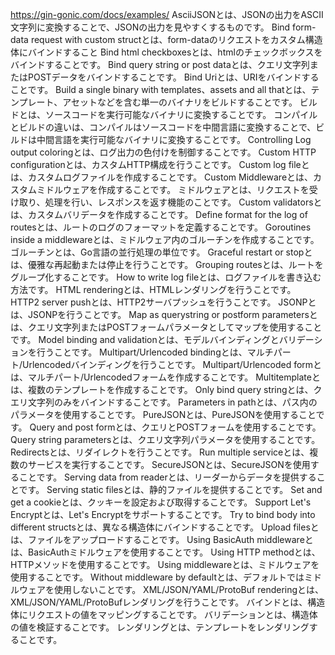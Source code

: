 https://gin-gonic.com/docs/examples/
AsciiJSONとは、JSONの出力をASCII文字列に変換することで、JSONの出力を見やすくするものです。
Bind form-data request with custom structとは、form-dataのリクエストをカスタム構造体にバインドすること
Bind html checkboxesとは、htmlのチェックボックスをバインドすることです。
Bind query string or post dataとは、クエリ文字列またはPOSTデータをバインドすることです。
Bind Uriとは、URIをバインドすることです。
Build a single binary with templates、assets and all thatとは、テンプレート、アセットなどを含む単一のバイナリをビルドすることです。
ビルドとは、ソースコードを実行可能なバイナリに変換することです。
コンパイルとビルドの違いは、コンパイルはソースコードを中間言語に変換することで、ビルドは中間言語を実行可能なバイナリに変換することです。
Controlling Log output coloringとは、ログ出力の色付けを制御することです。
Custom HTTP configurationとは、カスタムHTTP構成を行うことです。
Custom log fileとは、カスタムログファイルを作成することです。
Custom Middlewareとは、カスタムミドルウェアを作成することです。
ミドルウェアとは、リクエストを受け取り、処理を行い、レスポンスを返す機能のことです。
Custom validatorsとは、カスタムバリデータを作成することです。
Define format for the log of routesとは、ルートのログのフォーマットを定義することです。
Goroutines inside a middlewareとは、ミドルウェア内のゴルーチンを作成することです。
ゴルーチンとは、Go言語の並行処理の単位です。
Graceful restart or stopとは、優雅な再起動または停止を行うことです。
Grouping routesとは、ルートをグループ化することです。
How to write log fileとは、ログファイルを書き込む方法です。
HTML renderingとは、HTMLレンダリングを行うことです。
HTTP2 server pushとは、HTTP2サーバプッシュを行うことです。
JSONPとは、JSONPを行うことです。
Map as querystring or postform parametersとは、クエリ文字列またはPOSTフォームパラメータとしてマップを使用することです。
Model binding and validationとは、モデルバインディングとバリデーションを行うことです。
Multipart/Urlencoded bindingとは、マルチパート/Urlencodedバインディングを行うことです。
Multipart/Urlencoded formとは、マルチパート/Urlencodedフォームを作成することです。
Multitemplateとは、複数のテンプレートを作成することです。
Only bind query stringとは、クエリ文字列のみをバインドすることです。
Parameters in pathとは、パス内のパラメータを使用することです。
PureJSONとは、PureJSONを使用することです。
Query and post formとは、クエリとPOSTフォームを使用することです。
Query string parametersとは、クエリ文字列パラメータを使用することです。
Redirectsとは、リダイレクトを行うことです。
Run multiple serviceとは、複数のサービスを実行することです。
SecureJSONとは、SecureJSONを使用することです。
Serving data from readerとは、リーダーからデータを提供することです。
Serving static filesとは、静的ファイルを提供することです。
Set and get a cookieとは、クッキーを設定および取得することです。
Support Let's Encryptとは、Let's Encryptをサポートすることです。
Try to bind body into different structsとは、異なる構造体にバインドすることです。
Upload filesとは、ファイルをアップロードすることです。
Using BasicAuth middlewareとは、BasicAuthミドルウェアを使用することです。
Using HTTP methodとは、HTTPメソッドを使用することです。
Using middlewareとは、ミドルウェアを使用することです。
Without middleware by defaultとは、デフォルトではミドルウェアを使用しないことです。
XML/JSON/YAML/ProtoBuf renderingとは、XML/JSON/YAML/ProtoBufレンダリングを行うことです。
バインドとは、構造体にリクエストの値をマッピングすることです。
バリデーションとは、構造体の値を検証することです。
レンダリングとは、テンプレートをレンダリングすることです。